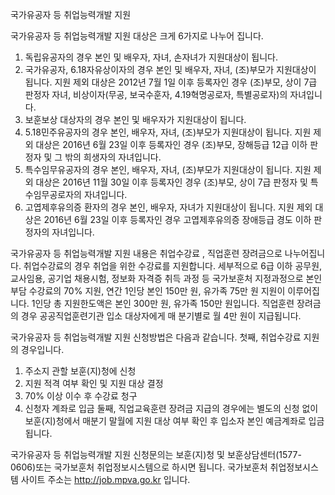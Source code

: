 국가유공자 등 취업능력개발 지원

국가유공자 등 취업능력개발 지원 대상은 크게 6가지로 나누어 집니다.
1. 독립유공자의 경우 본인 및 배우자, 자녀, 손자녀가 지원대상이 됩니다.
2. 국가유공자, 6.18자유상이자의 경우 본인 및 배우자, 자녀, (조)부모가 지원대상이 됩니다. 지원 제외 대상은 2012년 7월 1일 이후 등록자인 경우 (조)부모, 상이 7급 판정자 자녀, 비상이자(무공, 보국수훈자, 4.19혁명공로자, 특별공로자)의 자녀입니다.
3. 보훈보상 대상자의 경우 본인 및 배우자가 지원대상이 됩니다.
4. 5.18민주유공자의 경우 본인, 배우자, 자녀, (조)부모가 지원대상이 됩니다. 지원 제외 대상은 2016년 6월 23일 이후 등록자인 경우 (조)부모, 장해등급 12급 이하 판정자 및 그 밖의 희생자의 자녀입니다.
5. 특수임무유공자의 경우 본인, 배우자, 자녀, (조)부모가 지원대상이 됩니다. 지원 제외 대상은 2016년 11월 30일 이후 등록자인 경우 (조)부모, 상이 7급 판정자 및 특수임무공로자의 자녀입니다.
6. 고엽제후유의증 환자의 경우 본인, 배우자, 자녀가 지원대상이 됩니다. 지원 제외 대상은 2016년 6월 23일 이후 등록자인 경우 고엽제후유의증 장애등급 경도 이하 판정자의 자녀입니다.

국가유공자 등 취업능력개발 지원 내용은 취업수강료 , 직업훈련 장려금으로 나누어집니다.
취업수강료의 경우 취업을 위한 수강료를 지원합니다. 세부적으로 6급 이하 공무원, 교사임용, 공기업 채용시험, 정보화 자격증 취득 과정 등 국가보훈처 지정과정으로 본인 부담 수강료의 70% 지원, 연간 1인당 본인 150만 원, 유가족 75만 원 지원이 이루어집니다. 1인당 총 지원한도액은 본인 300만 원, 유가족 150만 원입니다.
직업훈련 장려금의 경우 공공직업훈련기관 입소 대상자에게 매 분기별로 월 4만 원이 지급됩니다.

국가유공자 등 취업능력개발 지원 신청방법은 다음과 같습니다.
첫째, 취업수강료 지원의 경우입니다.
1. 주소지 관할 보훈(지)청에 신청
2. 지원 적격 여부 확인 및 지원 대상 결정
3. 70% 이상 이수 후 수강료 청구
4. 신청자 계좌로 입금
둘째, 직업교육훈련 장려금 지급의 경우에는 별도의 신청 없이 보훈(지)청에서 매분기 말월에 지원 대상 여부 확인 후 입소자 본인 예금계좌로 입금됩니다.

국가유공자 등 취업능력개발 지원 신청문의는 보훈(지)청 및 보훈상담센터(1577-0606)또는 국가보훈처 취업정보시스템으로 하시면 됩니다. 국가보훈처 취업정보시스템 사이트 주소는 http://job.mpva.go.kr 입니다.